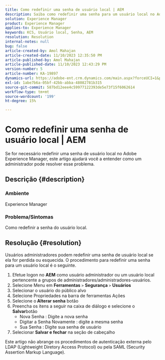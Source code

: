 ```yaml
---
title: Como redefinir uma senha de usuário local | AEM
description: Saiba como redefinir uma senha para um usuário local no Adobe Experience Manager.
solution: Experience Manager
product: Experience Manager
applies-to: Experience Manager
keywords: KCS, Usuário local, Senha, AEM
resolution: Resolution
internal-notes: null
bug: false
article-created-by: Amol Mahajan
article-created-date: 11/10/2023 12:35:50 PM
article-published-by: Amol Mahajan
article-published-date: 11/10/2023 12:43:29 PM
version-number: 5
article-number: KA-19897
dynamics-url: https://adobe-ent.crm.dynamics.com/main.aspx?forceUCI=1&pagetype=entityrecord&etn=knowledgearticle&id=60d9c5a7-c57f-ee11-8179-6045bd006b25
exl-id: 1abe7b6a-05bf-42bb-abba-48082781b315
source-git-commit: 587bd12eee4c59977122393de5e73f15f6062614
workflow-type: tm+mt
source-wordcount: '199'
ht-degree: 15%

---
```


# Como redefinir uma senha de usuário local | AEM


Se for necessário redefinir uma senha de usuário local no Adobe Experience Manager, este artigo ajudará você a entender como um administrador pode resolver esse problema.

## Descrição {#description}


### <b>Ambiente</b>

Experience Manager



### <b>Problema/Sintomas</b>

Como redefinir a senha do usuário local.


## Resolução {#resolution}


Usuários administradores podem redefinir uma senha de usuário local se ela for perdida ou esquecida. O procedimento para redefinir uma senha para um usuário local é o seguinte.

1. Efetue logon no <b>AEM</b> como usuário administrador ou um usuário local pertencente a grupos de administradores/administradores-usuários.
2. Selecione Menu em <b>Ferramentas</b> `>` <b>Segurança</b> `>` <b> Usuários</b>
3. Selecionar o usuário do público alvo
4. Selecione Propriedades na barra de ferramentas Ações
5. Selecione o<b> Alterar senha</b> botão
6. Preencha os itens a seguir na caixa de diálogo e selecione o <b>Salvar</b>botão
   - Nova Senha : Digite a nova senha
   - Digitar a Senha Novamente : digite a mesma senha
   - Sua Senha : Digite sua senha de usuário
7. Selecionar <b>Salvar e fechar</b> na seção de cabeçalho


Este artigo não abrange os procedimentos de autenticação externa pelo LDAP (Lightweight Diretory Access Protocol) ou pela SAML (Security Assertion Markup Language).
